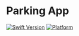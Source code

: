 # Parking App

[![Swift Version](https://img.shields.io/badge/Swift-5.7-orange.svg)](https://swift.org/)
[![Platform](https://img.shields.io/badge/platform-iOS-blue.svg)](https://developer.apple.com/ios/)
